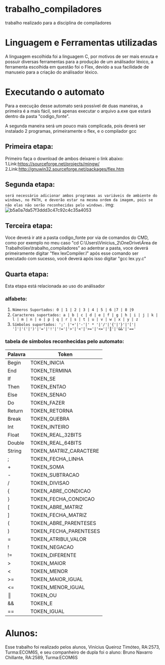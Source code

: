 # trabalho_compiladores
 trabalho realizado para a disciplina de compiladores
 
# Linguagem e Ferramentas utilizadas
 A linguagem escolhida foi a linguagem C, por motivos
 de ser mais enxuta e possuir diversas ferramentas 
 para a produção de um análisador léxico, a ferramenta
 escolhida em questão foi o Flex, devido a sua facilidade
 de manuseio para a criação do análisador léxico.
# Executando o automato
  Para a execução desse automato será possível de duas maneiras, a primeira é a mais fácil,
  será apenas executar o arquivo a.exe que estará dentro da pasta "codigo_fonte".
  
  A segunda maneira será um pouco mais complicada, pois deverá ser instalado 2 programas, primeiramente o flex, e o compilador gcc
  
## Primeira etapa:
  Primeiro faça o download de ambos deixarei o link abaixo:
  1.Link:https://sourceforge.net/projects/mingw/
  2.Link:http://gnuwin32.sourceforge.net/packages/flex.htm
## Segunda etapa:
```será necessário adicionar ambos programas as variáveis de ambiente do windows, no PATH, e deverão estar na mesma ordem da imagem, pois se não elas não serão reconhecidas pelo windows.```
img:![b5a0a7da57f3ddd3c47c92c4c35a4053](https://user-images.githubusercontent.com/44319115/94371040-d6f8fb00-00c9-11eb-971e-215c91175017.png)
## Terceira etapa:
  Voce deverá ir até a pasta codigo_fonte por via de comandos do CMD, como por exemplo no meu caso "cd   C:\Users\Vinicius_2\OneDrive\Área de Trabalho\lex\trabalho_compiladores" ao adentrar a pasta, voce deverá primeiramente digitar
"flex lexCompiler.l" após esse comando ser executado com sucesso, você deverá após isso digitar "gcc lex.yy.c"

## Quarta etapa:
  Esta etapa está relacionada ao uso do análisador
  ### alfabeto:
 1. ```Números Suportados: 0 | 1 | 2 | 3 | 4 | 5 | 6 |7 | 8 |9```
 2. ```Caracteres suportados: a | b | c | d | e | f | g | h | i | j | k | l | m | n | o | p | q | r | s | t | u | v | w | x | y | z```
 3. ```Símbolos suportados: ';' |'+'|'-'|' * '|'/'|'{'|'}'|'['| ']'|'('|')'|'='|'!'|'!='|'>'|'<'|'>='|'<='|'║'|'&&'|'=='```
  
  ### tabela de símbolos reconhecidas pelo automato:
  |Palavra | Token |
  |--------|-------|
  | Begin  | TOKEN_INICIA| 
  | End    | TOKEN_TERMINA|
  | If     | TOKEN_SE|
  | Then   | TOKEN_ENTAO|
  | Else   | TOKEN_SENAO|
  | Do     | TOKEN_FAZER|
  | Return | TOKEN_RETORNA|
  | Break  | TOKEN_QUEBRA|
  | Int    | TOKEN_INTEIRO|
  | Float  | TOKEN_REAL_32BITS|
  | Double | TOKEN_REAL_64BITS|
  | String | TOKEN_MATRIZ_CARACTERE|
  | ;      | TOKEN_FECHA_LINHA|
  | +      | TOKEN_SOMA|
  | -      | TOKEN_SUBTRACAO|
  | /      | TOKEN_DIVISAO|
  | {      | TOKEN_ABRE_CONDICAO|
  | }      | TOKEN_FECHA_CONDICAO|
  | [      | TOKEN_ABRE_MATRIZ|
  | ]      | TOKEN_FECHA_MATRIZ|
  | (      | TOKEN_ABRE_PARENTESES|
  | )      | TOKEN_FECHA_PARENTESES|
  | =      | TOKEN_ATRIBUI_VALOR|
  | !      | TOKEN_NEGACAO|
  | !=     | TOKEN_DIFERENTE|
  | >      | TOKEN_MAIOR|
  | <      | TOKEN_MENOR|
  | >=     | TOKEN_MAIOR_IGUAL|
  | <=     | TOKEN_MENOR_IGUAL|
  | ║    | TOKEN_OU         |
  | &&     | TOKEN_E |
  | ==     | TOKEN_IGUAL|
 
 # Alunos:
 Esse trabalho foi realizado pelos alunos, Vinícius Queiroz Timóteo, RA:2573, Turma:ECOM6S, e seu companheiro de dupla foi o aluno: Bruno Navarro Chillante, RA:2589, Turma:ECOM6S
  

  

  
